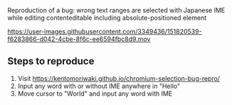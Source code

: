 Reproduction of a bug: wrong text ranges are selected with Japanese IME while editing contenteditable including absolute-positioned element

https://user-images.githubusercontent.com/3349436/151820539-f6283866-d042-4cbe-8f6c-ee6594fbc8d9.mov

## Steps to reproduce

1. Visit https://kentomoriwaki.github.io/chromium-selection-bug-repro/
1. Input any word with or without IME anywhere in "Hello"
1. Move cursor to "World" and input any word with IME
